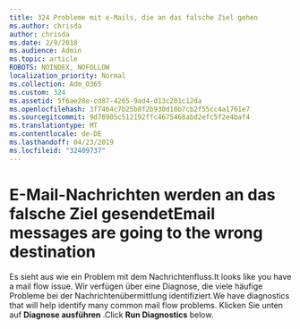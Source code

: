 ```yaml
---
title: 324 Probleme mit e-Mails, die an das falsche Ziel gehen
ms.author: chrisda
author: chrisda
ms.date: 2/9/2018
ms.audience: Admin
ms.topic: article
ROBOTS: NOINDEX, NOFOLLOW
localization_priority: Normal
ms.collection: Adm_O365
ms.custom: 324
ms.assetid: 5f6ae28e-cd87-4265-9ad4-d13c201c12da
ms.openlocfilehash: 3f7464c7b25b8f2b930d10b7cb2f55cc4a1761e7
ms.sourcegitcommit: 9d78905c512192ffc4675468abd2efc5f2e4baf4
ms.translationtype: MT
ms.contentlocale: de-DE
ms.lasthandoff: 04/23/2019
ms.locfileid: "32409737"
---
```

# <a name="email-messages-are-going-to-the-wrong-destination"></a><span data-ttu-id="409e3-102">E-Mail-Nachrichten werden an das falsche Ziel gesendet</span><span class="sxs-lookup"><span data-stu-id="409e3-102">Email messages are going to the wrong destination</span></span>

<span data-ttu-id="409e3-103">Es sieht aus wie ein Problem mit dem Nachrichtenfluss.</span><span class="sxs-lookup"><span data-stu-id="409e3-103">It looks like you have a mail flow issue.</span></span> <span data-ttu-id="409e3-104">Wir verfügen über eine Diagnose, die viele häufige Probleme bei der Nachrichtenübermittlung identifiziert.</span><span class="sxs-lookup"><span data-stu-id="409e3-104">We have diagnostics that will help identify many common mail flow problems.</span></span> <span data-ttu-id="409e3-105">Klicken Sie unten auf **Diagnose ausführen** .</span><span class="sxs-lookup"><span data-stu-id="409e3-105">Click **Run Diagnostics** below.</span></span>
